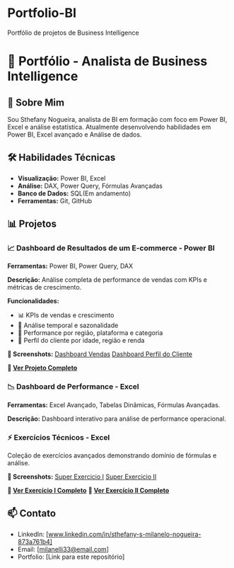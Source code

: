 # Portfolio-BI
Portfólio de projetos de Business Intelligence
# 🚀 Portfólio - Analista de Business Intelligence

## 👋 Sobre Mim
Sou Sthefany Nogueira, analista de BI em formação com foco em Power BI, Excel e análise estatística. 
Atualmente desenvolvendo habilidades em Power BI, Excel avançado e Análise de dados.

## 🛠️ Habilidades Técnicas
- **Visualização:** Power BI, Excel
- **Análise:** DAX, Power Query, Fórmulas Avançadas
- **Banco de Dados:** SQL(Em andamento)
- **Ferramentas:** Git, GitHub

## 📊 Projetos

### 📈 Dashboard de Resultados de um E-commerce - Power BI

**Ferramentas:** Power BI, Power Query, DAX

**Descrição:** Análise completa de performance de vendas com KPIs e métricas de crescimento.

**Funcionalidades:**
- 📊 KPIs de vendas e crescimento
- 📅 Análise temporal e sazonalidade
- 🏢 Performance por região, plataforma e categoria
- 👤 Perfil do cliente por idade, região e renda 

**📸 Screenshots:**
[Dashboard Vendas](Dash-Vendas.png)
[Dashboard Perfil do Cliente](Dash-Perfil-Cliente.png) 

**🔗 [Ver Projeto Completo](Desafio-BI-I.pbix)**

### 📉 Dashboard de Performance - Excel

**Ferramentas:** Excel Avançado, Tabelas Dinâmicas, Fórmulas Avançadas.

**Descrição:** Dashboard interativo para análise de performance operacional.

### ⚡ Exercícios Técnicos - Excel
Coleção de exercícios avançados demonstrando domínio de fórmulas e análise.

**📸 Screenshots:**
[Super Exercicio I](SE-I.png)
[Super Exercicio II](SE-II.png)

**🔗 [Ver Exercício I Completo](Super-exercicio-I.xlsx)**
**🔗 [Ver Exercício II Completo](Super-exercicio-II.xlsx)**


## 📫 Contato
- LinkedIn: [www.linkedin.com/in/sthefany-s-milanelo-nogueira-873a761b4]
- Email: [milanelli33@email.com]
- Portfolio: [Link para este repositório]
